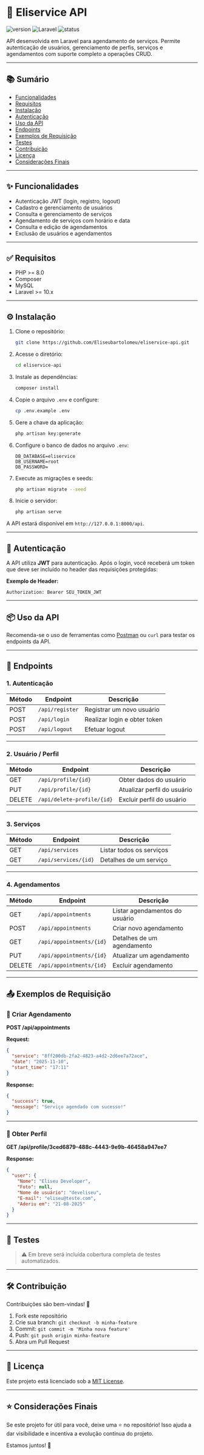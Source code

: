 # 🚀 Eliservice API

![version](https://img.shields.io/badge/version-1.0.0-blue)
![Laravel](https://img.shields.io/badge/laravel-12.23.1-red)
![status](https://img.shields.io/badge/status-em%20desenvolvimento-yellow)

API desenvolvida em Laravel para agendamento de serviços. Permite autenticação de usuários, gerenciamento de perfis, serviços e agendamentos com suporte completo a operações CRUD.

---

## 📚 Sumário

- [Funcionalidades](#-funcionalidades)
- [Requisitos](#-requisitos)
- [Instalação](#️-instalação)
- [Autenticação](#-autenticação)
- [Uso da API](#-uso-da-api)
- [Endpoints](#-endpoints)
- [Exemplos de Requisição](#-exemplos-de-requisição)
- [Testes](#-testes)
- [Contribuição](#-contribuição)
- [Licença](#-licença)
- [Considerações Finais](#-considerações-finais)

---

## ✨ Funcionalidades

- Autenticação JWT (login, registro, logout)
- Cadastro e gerenciamento de usuários
- Consulta e gerenciamento de serviços
- Agendamento de serviços com horário e data
- Consulta e edição de agendamentos
- Exclusão de usuários e agendamentos

---

## ✅ Requisitos

- PHP >= 8.0
- Composer
- MySQL
- Laravel >= 10.x

---

## ⚙️ Instalação

1. Clone o repositório:
   ```bash
   git clone https://github.com/Eliseubartolomeu/eliservice-api.git

2. Acesse o diretório:

   ```bash
   cd eliservice-api
   ```

3. Instale as dependências:

   ```bash
   composer install
   ```

4. Copie o arquivo `.env` e configure:

   ```bash
   cp .env.example .env
   ```

5. Gere a chave da aplicação:

   ```bash
   php artisan key:generate
   ```

6. Configure o banco de dados no arquivo `.env`:

   ```
   DB_DATABASE=eliservice
   DB_USERNAME=root
   DB_PASSWORD=
   ```

7. Execute as migrações e seeds:

   ```bash
   php artisan migrate --seed
   ```

8. Inicie o servidor:

   ```bash
   php artisan serve
   ```

A API estará disponível em `http://127.0.0.1:8000/api`.

---

## 🔐 Autenticação

A API utiliza **JWT** para autenticação. Após o login, você receberá um token que deve ser incluído no header das requisições protegidas:

**Exemplo de Header:**

```
Authorization: Bearer SEU_TOKEN_JWT
```

---

## 📦 Uso da API

Recomenda-se o uso de ferramentas como [Postman](https://www.postman.com/) ou `curl` para testar os endpoints da API.

---

## 📌 Endpoints

### 1. **Autenticação**

| Método | Endpoint        | Descrição                    |
| ------ | --------------- | ---------------------------- |
| POST   | `/api/register` | Registrar um novo usuário    |
| POST   | `/api/login`    | Realizar login e obter token |
| POST   | `/api/logout`   | Efetuar logout               |

---

### 2. **Usuário / Perfil**

| Método | Endpoint                   | Descrição                   |
| ------ | -------------------------- | --------------------------- |
| GET    | `/api/profile/{id}`        | Obter dados do usuário      |
| PUT    | `/api/profile/{id}`        | Atualizar perfil do usuário |
| DELETE | `/api/delete-profile/{id}` | Excluir perfil do usuário   |

---

### 3. **Serviços**

| Método | Endpoint             | Descrição                |
| ------ | -------------------- | ------------------------ |
| GET    | `/api/services`      | Listar todos os serviços |
| GET    | `/api/services/{id}` | Detalhes de um serviço   |

---

### 4. **Agendamentos**

| Método | Endpoint                 | Descrição                      |
| ------ | ------------------------ | ------------------------------ |
| GET    | `/api/appointments`      | Listar agendamentos do usuário |
| POST   | `/api/appointments`      | Criar novo agendamento         |
| GET    | `/api/appointments/{id}` | Detalhes de um agendamento     |
| PUT    | `/api/appointments/{id}` | Atualizar um agendamento       |
| DELETE | `/api/appointments/{id}` | Excluir agendamento            |

---

## 📤 Exemplos de Requisição

### 🔸 Criar Agendamento

**POST /api/appointments**

**Request:**

```json
{
  "service": "8ff200db-2fa2-4823-a4d2-2d6ee7a72ace",
  "date": "2025-11-10",
  "start_time": "17:11"
}
```

**Response:**

```json
{
  "success": true,
  "message": "Serviço agendado com sucesso!"
}
```

---

### 🔹 Obter Perfil

**GET /api/profile/3ced6879-488c-4443-9e9b-46458a947ee7**

**Response:**

```json
{
  "user": {
    "Nome": "Eliseu Developer",
    "Foto": null,
    "Nome de usuário": "develiseu",
    "E-mail": "eliseu@teste.com",
    "Aderiu em": "21-08-2025"
  }
}
```

---

## 🧪 Testes

> ⚠️ Em breve será incluída cobertura completa de testes automatizados.

---

## 🛠 Contribuição

Contribuições são bem-vindas! 💪

1. Fork este repositório
2. Crie sua branch: `git checkout -b minha-feature`
3. Commit: `git commit -m 'Minha nova feature'`
4. Push: `git push origin minha-feature`
5. Abra um Pull Request

---

## 📄 Licença

Este projeto está licenciado sob a [MIT License](LICENSE).

---

## ⭐ Considerações Finais

Se este projeto for útil para você, deixe uma ⭐ no repositório!
Isso ajuda a dar visibilidade e incentiva a evolução contínua do projeto.

Estamos juntos! 🚀

##